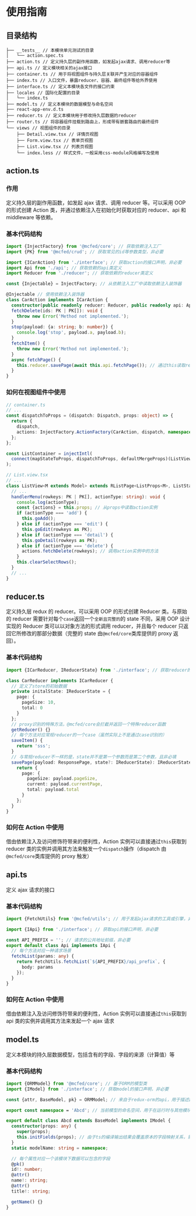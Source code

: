 # 使用指南

## 目录结构

```
├── __tests__ // 本模块单元测试的目录
│   └── action.spec.ts
├── action.ts // 定义持久层的副作用函数，如发起ajax请求、调用reducer等
├── api.ts // 定义模块相关的ajax接口
├── container.ts // 用于将视图组件与持久层关联并产生对应的容器组件
├── index.ts // 入口文件，暴露reducer、容器、最终组件等给外界使用
├── interface.ts // 定义本模块各文件的接口约束
├── locales // 国际化配置的目录
│   └── index.ts
├── model.ts // 定义本模块的数据模型与命名空间
├── react-app-env.d.ts
├── reducer.ts // 定义本模块用于修改持久层数据的reducer
├── router.ts // 将容器组件挂载到路由上，形成带有嵌套路由的最终组件
└── views // 视图组件的目录
    ├── Detail.view.tsx // 详情页视图
    ├── Form.view.tsx // 表单页视图
    ├── List.view.tsx // 列表页视图
    └── index.less // 样式文件，一般采用css-module风格编写及使用
```

## action.ts

### 作用

定义持久层的副作用函数，如发起 ajax 请求、调用 reducer 等。可以采用 OOP 的形式创建 Action 类，并通过依赖注入在初始化时获取对应的 reducer、api 和 middleware 等依赖。

### 基本代码结构

```ts
import {InjectFactory} from '@mcfed/core'; // 获取依赖注入工厂
import {PK} from '@mcfed/crud'; // 获取常见的id等参数类型，非必要

import {ICarAction} from './interface'; // 获取action的接口声明，非必要
import Api from './api'; // 获取依赖的api类定义
import Reducer from './reducer'; // 获取依赖的reducer类定义

const {Injectable} = InjectFactory; // 从依赖注入工厂中读取依赖注入装饰器

@Injectable // 使用依赖注入装饰器
class CarAction implements ICarAction {
  constructor(public readonly reducer: Reducer, public readonly api: Api) {} // 通过public/protected/private访问修饰符让赋值操作自动完成
  fetchDelete(ids: PK | PK[]): void {
    throw new Error('Method not implemented.');
  }
  stop(payload: {a: string; b: number}) {
    console.log('stop', payload.a, payload.b);
  }
  fetchItem() {
    throw new Error('Method not implemented.');
  }
  async fetchPage() {
    this.reducer.savePage(await this.api.fetchPage()); // 通过this读取reducer和api实例的方法并按实际场景进行调用
  }
}
```

### 如何在视图组件中使用

```ts
// container.ts
// ...
const dispatchToProps = (dispatch: Dispatch, props: object) => {
  return {
    dispatch,
    actions: InjectFactory.ActionFactory(CarAction, dispatch, namespace) // 通过工厂创建action实例
  };
};

const ListContainer = injectIntl(
  connect(mapStateToProps, dispatchToProps, defaultMergeProps)(ListView) // 通过connect将action实例关联到视图组件上
);

// List.view.tsx
// ...
class ListView<M extends Model> extends RListPage<ListProps<M>, ListState<M>> {
  // ...
  handlerMenu(rowkeys: PK | PK[], actionType: string): void {
    console.log(actionType);
    const {actions} = this.props; // 从props中读取action实例
    if (actionType === 'add') {
      this.goAdd();
    } else if (actionType === 'edit') {
      this.goEdit(rowkeys as PK);
    } else if (actionType === 'detail') {
      this.goDetail(rowkeys as PK);
    } else if (actionType === 'delete') {
      actions.fetchDelete(rowkeys); // 调用action实例中的方法
    }
    this.clearSelectRows();
  }
  // ...
}
```

## reducer.ts

定义持久层 redux 的 reducer。可以采用 OOP 的形式创建 Reducer 类。与原始的 reducer 需要针对每个`case`返回一个`全新且完整的`的 state 不同，采用 OOP 设计实现的 Reducer 类可以以对象方法的形式调用 reducer，并且每个 reducer 只返回它所修改的那部分数据（完整的 state 由`@mcfed/core`类库提供的 proxy 返回）。

### 基本代码结构

```ts
import {ICarReducer, IReducerState} from './interface'; // 获取reducer的接口声明，非必要

class CarReducer implements ICarReducer {
  // 定义了store的初始数据
  private initalState: IReducerState = {
    page: {
      pageSize: 10,
      total: 0
    }
  };
  // proxy识别的特殊方法，@mcfed/core会拦截并返回一个特殊reducer函数
  getReducer() {}
  // 每个方法对应常规reducer的一个case（虽然实际上不是通过case识别的）
  saveItem() {
    return 'sss';
  }
  // 与常规reducer不一样的是，state并不是第一个参数而是第二个参数，且非必填
  savePage(payload: ResponsePage, state?: IReducerState): IReducerState {
    return {
      page: {
        pageSize: payload.pageSize,
        current: payload.currentPage,
        total: payload.total
      }
    };
  }
}
```

### 如何在 Action 中使用

借由依赖注入及访问修饰符带来的便利性，Action 实例可以直接通过`this`获取到 reducer 类的实例并调用其方法来触发一个`dispatch`操作（dispatch 由`@mcfed/core`类库提供的 proxy 触发）

## api.ts

定义 ajax 请求的接口

### 基本代码结构

```ts
import {FetchUtils} from '@mcfed/utils'; // 用于发起ajax请求的工具或引擎，非必要

import {IApi} from './interface'; // 获取api的接口声明，非必要

const API_PREFIX = ''; // 请求的公共地址前缀，非必要
export default class Api implements IApi {
  // 每个方法对应一种请求场景
  fetchList(params: any) {
    return FetchUtils.fetchList(`${API_PREFIX}/api_prefix`, {
      body: params
    });
  }
}
```

### 如何在 Action 中使用

借由依赖注入及访问修饰符带来的便利性，Action 实例可以直接通过`this`获取到 api 类的实例并调用其方法来发起一个 ajax 请求

## model.ts

定义本模块的持久层数据模型，包括含有的字段、字段的来源（计算值）等

### 基本代码结构

```ts
import {ORMModel} from '@mcfed/core'; // 基于ORM的模型类
import {IModel} from './interface'; // 获取model的接口声明，非必要

const {attr, BaseModel, pk} = ORMModel; // 来自于redux-orm的api，用于描述数据模型的字段

export const namespace = 'Abcd'; // 当前模型的命名空间，用于在运行时与其他模块进行区分

export default class Abcd extends BaseModel implements IModel {
  constructor(props: any) {
    super(props);
    this.initFields(props); // 由于ts的编译输出结果会覆盖原本的字段映射关系，需要在model基类的构造函数中弥补
  }
  static modelName: string = namespace;

  // 每个属性对应一个该模块下数据可以包含的字段
  @pk()
  id!: number;
  @attr()
  name!: string;
  @attr()
  title!: string;

  getName() {}
}
```

